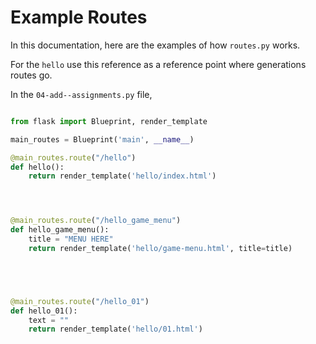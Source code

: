 # Example Routes


In this documentation, here are the examples of how `routes.py` works.

For the `hello` use this reference as a reference point where generations
routes go. 



In the `04-add--assignments.py` file, 



```` py

from flask import Blueprint, render_template

main_routes = Blueprint('main', __name__)

@main_routes.route("/hello")
def hello():
    return render_template('hello/index.html')




@main_routes.route("/hello_game_menu")
def hello_game_menu():
    title = "MENU HERE"
    return render_template('hello/game-menu.html', title=title)





@main_routes.route("/hello_01")
def hello_01():
    text = ""
    return render_template('hello/01.html')
````
